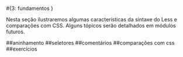 #{3: fundamentos }

Nesta seção ilustraremos algumas características da sintaxe do Less e comparações com CSS. Alguns tópicos serão detalhados em módulos futuros.

##aninhamento
##seletores
##comentários
##comparações com css
##exercícios